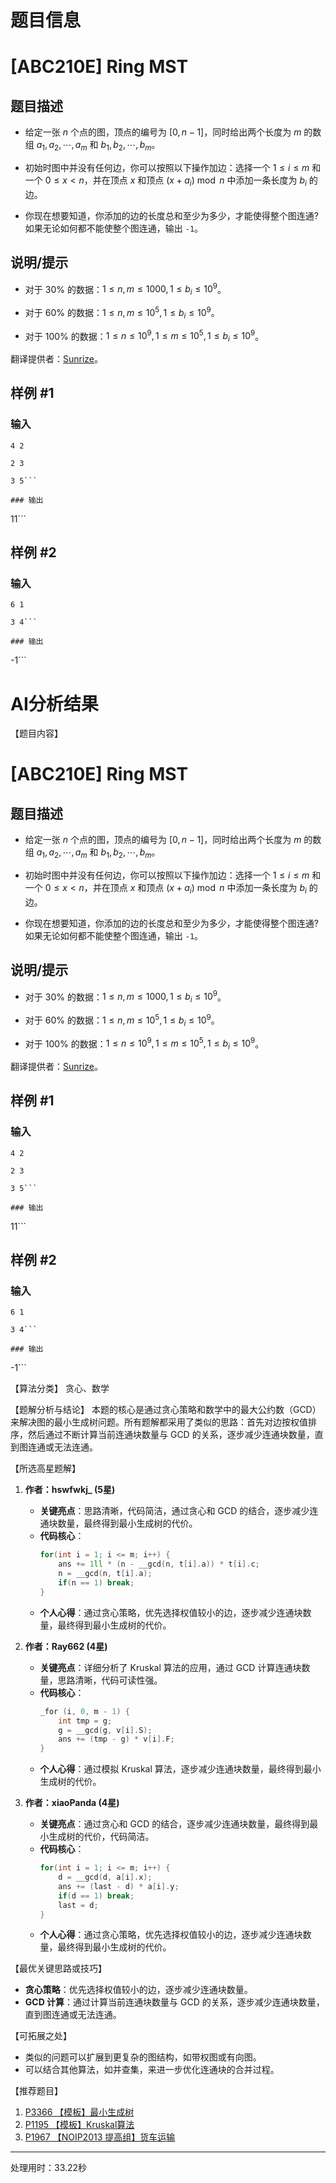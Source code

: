 # 题目信息

# [ABC210E] Ring MST

## 题目描述

- 给定一张 $n$ 个点的图，顶点的编号为 $[0, n - 1]$，同时给出两个长度为 $m$ 的数组 $a_1, a_2, \cdots, a_m$ 和 $b_1, b_2, \cdots, b_m$。

- 初始时图中并没有任何边，你可以按照以下操作加边：选择一个 $1 \le i \le m$ 和一个 $0 \le x < n$，并在顶点 $x$ 和顶点 $(x + a_i) \bmod n$ 中添加一条长度为 $b_i$ 的边。

- 你现在想要知道，你添加的边的长度总和至少为多少，才能使得整个图连通?如果无论如何都不能使整个图连通，输出 `-1`。

## 说明/提示

- 对于 $30 \%$ 的数据：$1 \le n, m \le 1000, 1 \le b_i \le 10^9$。

- 对于 $60 \%$ 的数据：$1 \le n, m \le 10^5, 1 \le b_i \le 10^9$。

- 对于 $100 \%$ 的数据：$1 \le n \le 10^9, 1 \le m \le 10^5, 1 \le b_i \le 10^9$。

翻译提供者：[Sunrize](https://www.luogu.com.cn/user/502658)。

## 样例 #1

### 输入

```
4 2

2 3

3 5```

### 输出

```
11```

## 样例 #2

### 输入

```
6 1

3 4```

### 输出

```
-1```

# AI分析结果

【题目内容】
# [ABC210E] Ring MST

## 题目描述

- 给定一张 $n$ 个点的图，顶点的编号为 $[0, n - 1]$，同时给出两个长度为 $m$ 的数组 $a_1, a_2, \cdots, a_m$ 和 $b_1, b_2, \cdots, b_m$。

- 初始时图中并没有任何边，你可以按照以下操作加边：选择一个 $1 \le i \le m$ 和一个 $0 \le x < n$，并在顶点 $x$ 和顶点 $(x + a_i) \bmod n$ 中添加一条长度为 $b_i$ 的边。

- 你现在想要知道，你添加的边的长度总和至少为多少，才能使得整个图连通?如果无论如何都不能使整个图连通，输出 `-1`。

## 说明/提示

- 对于 $30 \%$ 的数据：$1 \le n, m \le 1000, 1 \le b_i \le 10^9$。

- 对于 $60 \%$ 的数据：$1 \le n, m \le 10^5, 1 \le b_i \le 10^9$。

- 对于 $100 \%$ 的数据：$1 \le n \le 10^9, 1 \le m \le 10^5, 1 \le b_i \le 10^9$。

翻译提供者：[Sunrize](https://www.luogu.com.cn/user/502658)。

## 样例 #1

### 输入

```
4 2

2 3

3 5```

### 输出

```
11```

## 样例 #2

### 输入

```
6 1

3 4```

### 输出

```
-1```

【算法分类】
贪心、数学

【题解分析与结论】
本题的核心是通过贪心策略和数学中的最大公约数（GCD）来解决图的最小生成树问题。所有题解都采用了类似的思路：首先对边按权值排序，然后通过不断计算当前连通块数量与 GCD 的关系，逐步减少连通块数量，直到图连通或无法连通。

【所选高星题解】
1. **作者：hswfwkj_ (5星)**
   - **关键亮点**：思路清晰，代码简洁，通过贪心和 GCD 的结合，逐步减少连通块数量，最终得到最小生成树的代价。
   - **代码核心**：
     ```cpp
     for(int i = 1; i <= m; i++) {
         ans += 1ll * (n - __gcd(n, t[i].a)) * t[i].c;
         n = __gcd(n, t[i].a);
         if(n == 1) break;
     }
     ```
   - **个人心得**：通过贪心策略，优先选择权值较小的边，逐步减少连通块数量，最终得到最小生成树的代价。

2. **作者：Ray662 (4星)**
   - **关键亮点**：详细分析了 Kruskal 算法的应用，通过 GCD 计算连通块数量，思路清晰，代码可读性强。
   - **代码核心**：
     ```cpp
     _for (i, 0, m - 1) {
         int tmp = g;
         g = __gcd(g, v[i].S);
         ans += (tmp - g) * v[i].F;
     }
     ```
   - **个人心得**：通过模拟 Kruskal 算法，逐步减少连通块数量，最终得到最小生成树的代价。

3. **作者：xiaoPanda (4星)**
   - **关键亮点**：通过贪心和 GCD 的结合，逐步减少连通块数量，最终得到最小生成树的代价，代码简洁。
   - **代码核心**：
     ```cpp
     for(int i = 1; i <= m; i++) {
         d = __gcd(d, a[i].x);
         ans += (last - d) * a[i].y;
         if(d == 1) break;
         last = d;
     }
     ```
   - **个人心得**：通过贪心策略，优先选择权值较小的边，逐步减少连通块数量，最终得到最小生成树的代价。

【最优关键思路或技巧】
- **贪心策略**：优先选择权值较小的边，逐步减少连通块数量。
- **GCD 计算**：通过计算当前连通块数量与 GCD 的关系，逐步减少连通块数量，直到图连通或无法连通。

【可拓展之处】
- 类似的问题可以扩展到更复杂的图结构，如带权图或有向图。
- 可以结合其他算法，如并查集，来进一步优化连通块的合并过程。

【推荐题目】
1. [P3366 【模板】最小生成树](https://www.luogu.com.cn/problem/P3366)
2. [P1195 【模板】Kruskal算法](https://www.luogu.com.cn/problem/P1195)
3. [P1967 【NOIP2013 提高组】货车运输](https://www.luogu.com.cn/problem/P1967)

---
处理用时：33.22秒